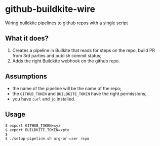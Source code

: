 # github-buildkite-wire

Wiring buildkite pipelines to github repos with a single script

## What it does?

1. Creates a pipeline in Builkite that reads for steps on the repo, 
build PR from 3rd parties and publish commit status;
1. Adds the right Buildkite webhook on the github repo.

## Assumptions

- the name of the pipeline will be the name of the repo;
- the `GITHUB_TOKEN` and `BUILDKITE_TOKEN` have the right permissions;
- you have `curl` and `jq` installed.

## Usage

```console
$ export GITHUB_TOKEN=xyz
$ export BUILDKITE_TOKEN=xpto
$
$ ./setup-pipeline.sh org-or-user repo
```
